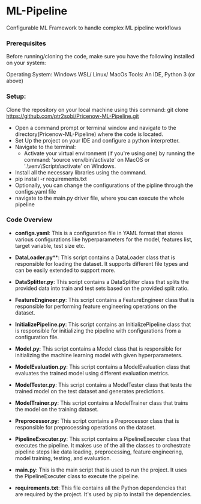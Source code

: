 # ML-Pipeline
Configurable ML Framework to handle complex ML pipeline workflows


### Prerequisites
Before running/cloning the code, make sure you have the following installed on your system:

Operating System: Windows WSL/ Linux/ MacOs
Tools: An IDE, Python 3 (or above)

### Setup:

Clone the repository on your local machine using this command:
git clone https://github.com/ptr2sobi/Pricenow-ML-Pipeline.git
 - Open a command prompt or terminal window and navigate to the directory(Pricenow-ML-Pipeline) where the code is located.
 - Set Up the project on your IDE and configure a python interpretter.
 - Navigate to the terminal:
    - Activate your virtual environment (if you're using one) by running the command: 'source venv/bin/activate' on MacOS or '.\venv\Scripts\activate' on Windows.
 - Install all the necessary libraries using the command.
 - pip install -r requirements.txt
 - Optionally, you can change the configurations of the pipline through the configs.yaml file
 - navigate to the main.py driver file, where you can execute the whole pipeline 
  


### Code Overview

 - **configs.yaml**: This is a configuration file in YAML format that stores various configurations like hyperparameters for the model, features list, target variable, test size etc.

  - **DataLoader.py****: This script contains a DataLoader class that is responsible for loading the dataset. It supports different file types and can be easily extended to support more.

  - **DataSplitter.py**: This script contains a DataSplitter class that splits the provided data into train and test sets based on the provided split ratio.

  - **FeatureEngineer.py**: This script contains a FeatureEngineer class that is responsible for performing feature engineering operations on the dataset.

  - **InitializePipeline.py**: This script contains an InitializePipeline class that is responsible for initializing the pipeline with configurations from a configuration file.

  - **Model.py**: This script contains a Model class that is responsible for initializing the machine learning model with given hyperparameters.

  - **ModelEvaluation.py**: This script contains a ModelEvaluation class that evaluates the trained model using different evaluation metrics.

  - **ModelTester.py**: This script contains a ModelTester class that tests the trained model on the test dataset and generates predictions.

  - **ModelTrainer.py**: This script contains a ModelTrainer class that trains the model on the training dataset.

  - **Preprocessor.py**: This script contains a Preprocessor class that is responsible for preprocessing operations on the dataset.

 - **PipelineExecuter.py**: This script contains a PipelineExecuter class that executes the pipeline. It makes use of the all the classes  to orchestrate pipeline steps like data loading, preprocessing, feature engineering, model training, testing, and evaluation.

  - **main.py**: This is the main script that is used to run the project. It uses the PipelineExecuter class to execute the pipeline.

  - **requirements.txt**: This file contains all the Python dependencies that are required by the project. It's used by pip to install the dependencies.
